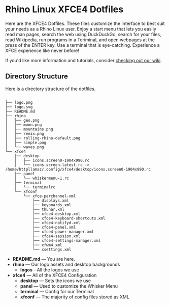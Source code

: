 # Rhino Linux XFCE4 Dotfiles
Here are the XFCE4 Dotfiles. These files customize the interface to best suit your needs as a Rhino Linux user. Enjoy a start menu that lets you easily read man pages, search the web using DuckDuckGo, search for your files, read Wikipedia, run programs in a Teriminal, and open webpages at the press of the ENTER key. Use a terminal that is eye-catching. Experience a XFCE experience like never before!

If you'd like more information and tutorials, consider [checking out our wiki](https://wiki.rhinolinux.org).

## Directory Structure
Here is a directory structure of the dotfiles.

    .
    ├── logo.png
    ├── logo.svg
    ├── README.md
    ├── rhino
    │   ├── geo.png
    │   ├── moon.png
    │   ├── mountains.png
    │   ├── remix.png
    │   ├── rolling-rhino-default.png
    │   ├── simple.png
    │   └── waves.png
    └── xfce4
        ├── desktop
        │   ├── icons.screen0-1904x990.rc
        │   └── icons.screen.latest.rc -> /home/httpllamaz/.config/xfce4/desktop/icons.screen0-1904x990.rc
        ├── panel
        │   └── whiskermenu-1.rc
        ├── terminal
        │   └── terminalrc
        └── xfconf
            └── xfce-perchannel-xml
                ├── displays.xml
                ├── keyboards.xml
                ├── thunar.xml
                ├── xfce4-desktop.xml
                ├── xfce4-keyboard-shortcuts.xml
                ├── xfce4-notifyd.xml
                ├── xfce4-panel.xml
                ├── xfce4-power-manager.xml
                ├── xfce4-session.xml
                ├── xfce4-settings-manager.xml
                ├── xfwm4.xml
                └── xsettings.xml

- **README.md** — You are here.
- **rhino** — Our logo assets and desktop backgrounds
    - **logos** - All the logos we use
- **xfce4** — All of the XFCE4 Configuration
    - **desktop** — Sets the icons we use
    - **panel** — Used to customize the Whisker Menu
    - **terminal** — Config for our Terminal
    - **xfconf** — The majority of config files stored as XML

